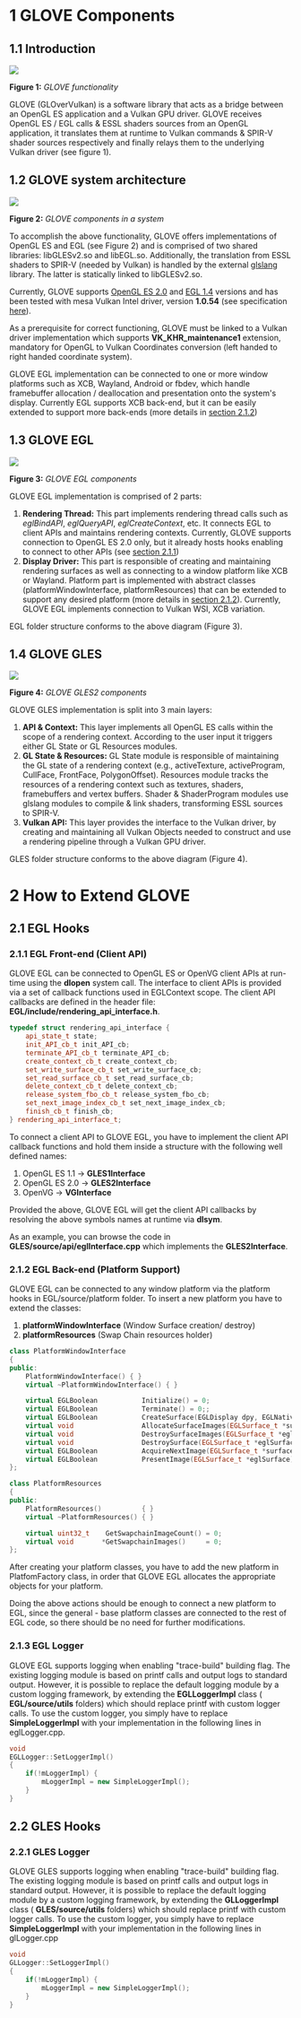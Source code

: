 # 1 GLOVE Components

## 1.1 Introduction

 ![](Images/GLOVEfunction.jpg)

**Figure 1:** _GLOVE functionality_

GLOVE (GLOverVulkan) is a software library that acts as a bridge between an OpenGL ES application and a Vulkan GPU driver. GLOVE receives OpenGL ES / EGL calls &amp; ESSL shaders sources from an OpenGL application, it translates them at runtime to Vulkan commands &amp; SPIR-V shader sources respectively and finally relays them to the underlying Vulkan driver (see figure 1).


## 1.2 GLOVE system architecture

 ![](Images/GLOVESystemArchitecture.jpg)

**Figure 2:** _GLOVE components in a system_


To accomplish the above functionality, GLOVE offers implementations of OpenGL ES and EGL (see Figure 2) and is comprised of two shared libraries: libGLESv2.so and libEGL.so. Additionally, the translation from ESSL shaders to SPIR-V (needed by Vulkan) is handled by the external [glslang](https://github.com/KhronosGroup/glslang) library. The latter is statically linked to libGLESv2.so.

Currently, GLOVE supports [OpenGL ES 2.0](https://www.khronos.org/registry/OpenGL/specs/es/2.0/es_full_spec_2.0.pdf) and [EGL 1.4](https://www.khronos.org/registry/EGL/specs/eglspec.1.4.pdf) versions and has been tested with mesa Vulkan Intel driver, version **1.0.54** (see specification [here](https://www.khronos.org/registry/vulkan/)).

As a prerequisite for correct functioning, GLOVE must be linked to a Vulkan driver implementation which supports **VK\_KHR\_maintenance1** extension, mandatory for OpenGL to Vulkan Coordinates conversion (left handed to right handed coordinate system).


GLOVE EGL implementation can be connected to one or more window platforms such as XCB, Wayland, Android or fbdev, which handle framebuffer allocation / deallocation and presentation onto the system&#39;s display. Currently EGL supports XCB back-end, but it can be easily extended to support more back-ends (more details in [section 2.1.2](#2-1-2-egl-back-end-platform-support-))

## 1.3 GLOVE EGL

 ![](Images/EGLComponents.jpg)

**Figure 3:** _GLOVE EGL components_

GLOVE EGL implementation is comprised of 2 parts:

1. **Rendering Thread:** This part implements rendering thread calls such as _eglBindAPI_, _eglQueryAPI_, _eglCreateContext_, etc.  It connects EGL to client APIs and maintains rendering contexts. Currently, GLOVE supports connection to OpenGL ES 2.0 only, but it already hosts hooks enabling to connect to other APIs (see [section 2.1.1](#2-1-1-egl-front-end-client-api-))
2. **Display Driver:** This part is responsible of creating and maintaining rendering surfaces as well as connecting to a window platform like XCB or Wayland. Platform part is implemented with abstract classes (platformWindowInterface, platformResources) that can be extended to support any desired platform (more details in [section 2.1.2](#2-1-2-egl-back-end-platform-support-)). Currently, GLOVE EGL implements connection to Vulkan WSI, XCB variation.

EGL folder structure conforms to the above diagram (Figure 3).

## 1.4 GLOVE GLES

 ![](Images/GLESComponents.jpg)

**Figure 4:** _GLOVE GLES2 components_

GLOVE GLES implementation is split into 3 main layers:

1. **API &amp; Context:** This layer implements all OpenGL ES calls within the scope of a rendering context. According to the user input it triggers either GL State or GL Resources modules.
2. **GL State &amp; Resources:** GL State module is responsible of maintaining the GL state of a rendering context (e.g., activeTexture, activeProgram, CullFace, FrontFace, PolygonOffset). Resources module tracks the resources of a rendering context such as textures, shaders, framebuffers and vertex buffers. Shader &amp; ShaderProgram modules use glslang modules to compile &amp; link shaders, transforming ESSL sources to SPIR-V.
3. **Vulkan API:** This layer provides the interface to the Vulkan driver, by creating and maintaining all Vulkan Objects needed to construct and use a rendering pipeline through a Vulkan GPU driver.

GLES folder structure conforms to the above diagram (Figure 4).

# 2 How to Extend GLOVE

## 2.1 EGL Hooks

### 2.1.1 EGL Front-end (Client API)

GLOVE EGL can be connected to OpenGL ES or OpenVG client APIs at run-time using the **dlopen** system call. The interface to client APIs is provided via a set of callback functions used in EGLContext scope. The client API callbacks are defined in the header file: **EGL/include/rendering\_api\_interface.h**.

```cpp
typedef struct rendering_api_interface {
    api_state_t state;
    init_API_cb_t init_API_cb;
    terminate_API_cb_t terminate_API_cb;
    create_context_cb_t create_context_cb;
    set_write_surface_cb_t set_write_surface_cb;
    set_read_surface_cb_t set_read_surface_cb;
    delete_context_cb_t delete_context_cb;
    release_system_fbo_cb_t release_system_fbo_cb;
    set_next_image_index_cb_t set_next_image_index_cb;
    finish_cb_t finish_cb;
} rendering_api_interface_t;

```

To connect a client API to GLOVE EGL, you have to implement the client API callback functions and hold them inside a structure with the following well defined names:

1. OpenGL ES 1.1 -&gt; **GLES1Interface**
2. OpenGL ES 2.0 -&gt; **GLES2Interface**
3. OpenVG        -&gt; **VGInterface**

Provided the above, GLOVE EGL will get the client API callbacks by resolving the above symbols names at runtime via **dlsym**.

As an example, you can browse the code in **GLES/source/api/eglInterface.cpp** which implements the **GLES2Interface**.

### 2.1.2 EGL Back-end (Platform Support)

GLOVE EGL can be connected to any window platform via the platform hooks in EGL/source/platform folder. To insert a new platform you have to extend the classes:

1. **platformWindowInterface** (Window Surface creation/ destroy)
2. **platformResources** (Swap Chain resources holder)


```cpp
class PlatformWindowInterface
{
public:
    PlatformWindowInterface() { }
    virtual ~PlatformWindowInterface() { }

    virtual EGLBoolean           Initialize() = 0;
    virtual EGLBoolean           Terminate() = 0;;
    virtual EGLBoolean           CreateSurface(EGLDisplay dpy, EGLNativeWindowType win, EGLSurface_t *surface) = 0;
    virtual void                 AllocateSurfaceImages(EGLSurface_t *surface) = 0;
    virtual void                 DestroySurfaceImages(EGLSurface_t *eglSurface) = 0;
    virtual void                 DestroySurface(EGLSurface_t *eglSurface) = 0;
    virtual EGLBoolean           AcquireNextImage(EGLSurface_t *surface, uint32_t *imageIndex) = 0;
    virtual EGLBoolean           PresentImage(EGLSurface_t *eglSurface) = 0;
};

```

```cpp
class PlatformResources
{
public:
    PlatformResources()          { }
    virtual ~PlatformResources() { }

    virtual uint32_t    GetSwapchainImageCount() = 0;
    virtual void       *GetSwapchainImages()     = 0;
};

```

After creating your platform classes, you have to add the new platform in PlatfomFactory class, in order that GLOVE EGL allocates the appropriate objects for your platform.

Doing the above actions should be enough to connect a new platform to EGL, since the general - base platform classes are connected to the rest of EGL code, so there should be no need for further modifications.

### 2.1.3 EGL Logger

GLOVE EGL supports logging when enabling &quot;trace-build&quot; building flag. The existing logging module is based on printf calls and output logs to standard output. However, it is possible to replace the default logging module by a custom logging framework, by extending the **EGLLoggerImpl** class ( **EGL/source/utils** folders) which should replace printf with custom logger calls. To use the custom logger, you simply have to replace **SimpleLoggerImpl** with your implementation in the following lines in eglLogger.cpp.

```cpp
void
EGLLogger::SetLoggerImpl()
{
    if(!mLoggerImpl) {
        mLoggerImpl = new SimpleLoggerImpl();
    }
}

```

## 2.2 GLES Hooks

### 2.2.1 GLES Logger

GLOVE GLES supports logging when enabling &quot;trace-build&quot; building flag. The existing logging module is based on printf calls and output logs in standard output. However, it is possible to replace the default logging module by a custom logging framework, by extending the **GLLoggerImpl** class ( **GLES/source/utils** folders) which should replace printf with custom logger calls. To use the custom logger, you simply have to replace **SimpleLoggerImpl** with your implementation in the following lines in glLogger.cpp

```cpp
void
GLLogger::SetLoggerImpl()
{
    if(!mLoggerImpl) {
        mLoggerImpl = new SimpleLoggerImpl();
    }
}

```
